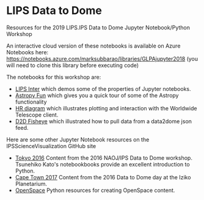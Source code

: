 # LIPS Data to Dome
Resources for the 2019 LIPS.IPS Data to Dome Jupyter Notebook/Python Workshop

An interactive cloud version of these notebooks is available on Azure Notebooks here: https://notebooks.azure.com/marksubbarao/libraries/GLPAjupyter2018 (you will need to clone this library before executing code)

The notebooks for this workshop are:
* [LIPS Inter](https://github.com/IPSScienceVisualization/GLPAjupyter/blob/master/LIPS%20Intro.ipynb) which demos some of the properties of Jupyter notebooks.
* [Astropy Fun](https://github.com/IPSScienceVisualization/GLPAjupyter/blob/master/Astropy%20Fun.ipynb) which gives you a quick tour of some of the Astropy functionality
* [HR diagram](https://github.com/IPSScienceVisualization/GLPAjupyter/blob/master/HR%20Diagram.ipynb) which illustrates plotting and interaction with the Worldwide Telescope client.
* [D2D Fisheye](https://github.com/IPSScienceVisualization/GLPAjupyter/blob/master/D2Dfisheye.ipynb) which illustrated how to pull data from a data2dome json feed.

Here are some other Jupyter Notebook resources on the IPSScienceVisualization GitHub site
* [Tokyo 2016](https://github.com/IPSScienceVisualization/Workshops/tree/master/Tokyo2017) Content from the 2016 NAOJ/IPS Data to Dome workshop. Tsunehiko Kato's notebookbooks provide an excellent introduction to Python.
* [Cape Town 2017](https://github.com/IPSScienceVisualization/Workshops/tree/master/CapeTown2018) Content from the 2016 Data to Dome day at the Iziko Planetarium.
* [OpenSpace](https://github.com/IPSScienceVisualization/OpenSpace) Python resources for creating OpenSpace content.
